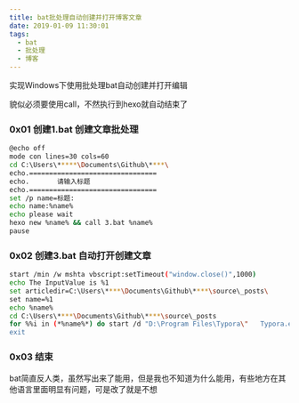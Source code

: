 ```yaml
---
title: bat批处理自动创建并打开博客文章
date: 2019-01-09 11:30:01
tags:
  - bat
  - 批处理
  - 博客
---
```


实现Windows下使用批处理bat自动创建并打开编辑

貌似必须要使用call，不然执行到hexo就自动结束了

### 0x01 创建1.bat 创建文章批处理

```bash
@echo off
mode con lines=30 cols=60
cd C:\Users\*****\Documents\Github\****\ 
echo.================================
echo.       请输入标题
echo.================================
set /p name=标题:
echo name:%name%
echo please wait
hexo new %name% && call 3.bat %name%
pause
```

### 0x02 创建3.bat 自动打开创建文章

```bash
start /min /w mshta vbscript:setTimeout("window.close()",1000)
echo The InputValue is %1
set articledir=C:\Users\****\Documents\Github\****\source\_posts\
set name=%1
echo %name%
cd C:\Users\****\Documents\Github\****\source\_posts
for %%i in (*%name%*) do start /d "D:\Program Files\Typora\"   Typora.exe  "%articledir%\%%i"
exit
```



### 0x03 结束

bat简直反人类，虽然写出来了能用，但是我也不知道为什么能用，有些地方在其他语言里面明显有问题，可是改了就是不想
